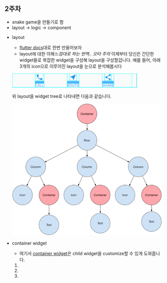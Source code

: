 ## 2주차
- snake game을 만들기로 함
- layout -> logic -> component

* layout
    * [flutter docs](https://flutter.dev/docs/development/ui/layout)대로 한번 만들어보자
    * layout에 대한 이해*느낌대로 하는 번역.. 오타 주의*
    이제부터 당신은 간단한 widget들로 복잡한 widget을 구성해 layout을 구성할겁니다.
    예를 들어, 아래 3개의 icon으로 이루어진 layout을 눈으로 분석해봅시다
    <p>
      <img src="icons_layout.png">
    </p>
    위 layout을 widget tree로 나타내면 다음과 같습니다.
    <p>
      <img src="widgetTree.png">
    </p>
* container widget
    * 여기서 [container widget](https://api.flutter.dev/flutter/widgets/Container-class.html)은 child widget을 customize할 수 있게 도와줍니다. 
    
    1. 
    2. 
    3. 
